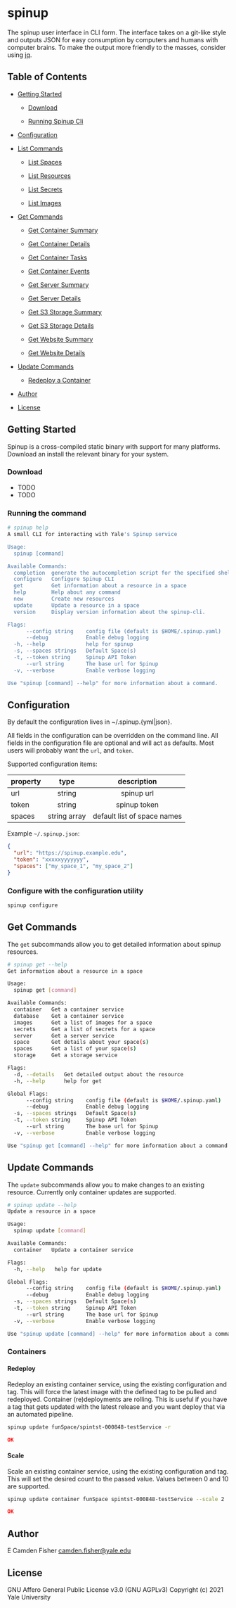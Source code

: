 # spinup

The spinup user interface in CLI form.  The interface takes on a git-like style and outputs JSON for easy consumption by computers and humans with computer brains.  To make the output more friendly to the masses, consider using [jq](https://stedolan.github.io/jq/).

## Table of Contents

* [Getting Started](#getting-started)

  * [Download](#download)

  * [Running Spinup Cli](#running-the-command)

* [Configuration](#configuration)

* [List Commands](#list-commands)

  * [List Spaces](#list-spaces)

  * [List Resources](#list-resources)

  * [List Secrets](#list-secrets)

  * [List Images](#list-images)

* [Get Commands](#get-commands)

  * [Get Container Summary](#get-container-summary)

  * [Get Container Details](#get-container-details)

  * [Get Container Tasks](#get-container-tasks)

  * [Get Container Events](#get-container-events)

  * [Get Server Summary](#get-server-summary)

  * [Get Server Details](#get-server-details)

  * [Get S3 Storage Summary](#get-s3-storage-summary)

  * [Get S3 Storage Details](#get-s3-storage-details)

  * [Get Website Summary](#get-website-summary)

  * [Get Website Details](#get-website-details)

* [Update Commands](#update-commands)

  * [Redeploy a Container](#redeploy-a-container)

* [Author](#author)

* [License](#license)

## Getting Started

Spinup is a cross-compiled static binary with support for many platforms.  Download an install the relevant binary for your system.

### Download

* TODO
* TODO

### Running the command

```bash
# spinup help
A small CLI for interacting with Yale's Spinup service

Usage:
  spinup [command]

Available Commands:
  completion  generate the autocompletion script for the specified shell
  configure   Configure Spinup CLI
  get         Get information about a resource in a space
  help        Help about any command
  new         Create new resources
  update      Update a resource in a space
  version     Display version information about the spinup-cli.

Flags:
      --config string    config file (default is $HOME/.spinup.yaml)
      --debug            Enable debug logging
  -h, --help             help for spinup
  -s, --spaces strings   Default Space(s)
  -t, --token string     Spinup API Token
      --url string       The base url for Spinup
  -v, --verbose          Enable verbose logging

Use "spinup [command] --help" for more information about a command.
```

## Configuration

By default the configuration lives in ~/.spinup.{yml|json}.

All fields in the configuration can be overridden on the command line.  All fields in the configuration file are optional
and will act as defaults.  Most users will probably want the `url`, and `token`.

Supported configuration items:

| property | type         | description                 |
|:---------|:------------:|:---------------------------:|
| url      | string       | spinup url                  |
| token    | string       | spinup token                |
| spaces   | string array | default list of space names |

Example `~/.spinup.json`:

```json
{
  "url": "https://spinup.example.edu",
  "token": "xxxxxyyyyyyy",
  "spaces": ["my_space_1", "my_space_2"]
}
```

### Configure with the configuration utility

```bash
spinup configure
```

## Get Commands

The `get` subcommands allow you to get detailed information about spinup resources.

```bash
# spinup get --help
Get information about a resource in a space

Usage:
  spinup get [command]

Available Commands:
  container   Get a container service
  database    Get a container service
  images      Get a list of images for a space
  secrets     Get a list of secrets for a space
  server      Get a server service
  space       Get details about your space(s)
  spaces      Get a list of your space(s)
  storage     Get a storage service

Flags:
  -d, --details   Get detailed output about the resource
  -h, --help      help for get

Global Flags:
      --config string    config file (default is $HOME/.spinup.yaml)
      --debug            Enable debug logging
  -s, --spaces strings   Default Space(s)
  -t, --token string     Spinup API Token
      --url string       The base url for Spinup
  -v, --verbose          Enable verbose logging

Use "spinup get [command] --help" for more information about a command.
```
## Update Commands

The `update` subcommands allow you to make changes to an existing resource.  Currently only container updates are supported.

```bash
# spinup update --help
Update a resource in a space

Usage:
  spinup update [command]

Available Commands:
  container   Update a container service

Flags:
  -h, --help   help for update

Global Flags:
      --config string    config file (default is $HOME/.spinup.yaml)
      --debug            Enable debug logging
  -s, --spaces strings   Default Space(s)
  -t, --token string     Spinup API Token
      --url string       The base url for Spinup
  -v, --verbose          Enable verbose logging

Use "spinup update [command] --help" for more information about a command.
```

### Containers

#### Redeploy

Redeploy an existing container service, using the existing configuration and tag.  This will force the latest image with the defined tag to be pulled and redeployed.  Container (re)deployments are rolling.  This is useful if you have a tag that gets updated with the latest release and you want deploy that via an automated pipeline.

```bash
spinup update funSpace/spintst-000848-testService -r
```

```json
OK
```

#### Scale

Scale an existing container service, using the existing configuration and tag.  This will set the desired count to the passed value.  Values between 0 and 10 are supported.

```bash
spinup update container funSpace spintst-000848-testService --scale 2
```

```json
OK
```

## Author

E Camden Fisher <camden.fisher@yale.edu>

## License

GNU Affero General Public License v3.0 (GNU AGPLv3)
Copyright (c) 2021 Yale University
